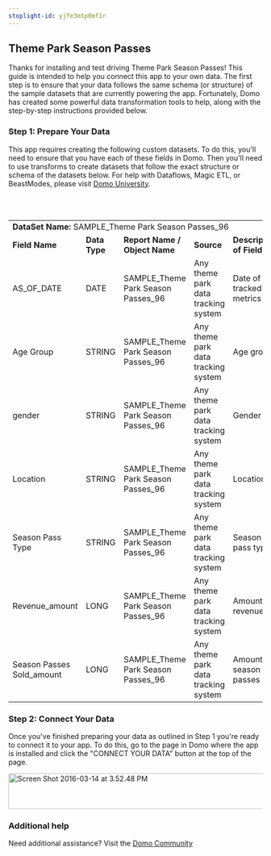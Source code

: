 ```yaml
---
stoplight-id: yjfe3mtp0mf1r
---
```


<div class="col-md-12 content-panel">
                <h2>Theme Park Season Passes</h2>
                <p></p><p>Thanks for installing and test driving <span id="title">Theme Park Season Passes</span>! This guide is intended to help you connect this app to your own data. The first step is to ensure that your data follows the same schema (or structure) of the sample datasets that are currently powering the app. Fortunately, Domo has created some powerful data transformation tools to help, along with the step-by-step instructions provided below.</p><div class="doc-row" id="Step%201:%20Identify%20Required%20Data%20Fields"><h3 class="doc-row-title">Step 1: Prepare Your Data</h3><div class="small-pad-bottom"><p>This app requires creating the following custom datasets. To do this, you'll need to ensure that you have each of these fields in Domo. Then you'll need to use transforms to create datasets that follow the exact structure or schema of the datasets below. For help with Dataflows, Magic ETL, or BeastModes, please visit <a href="https://university.domo.com/" target="_blank">Domo University</a>.</p></div>
                <br><br>
                <div id="custom-data-container"><table id="SAMPLE_Theme-Park-Season-Passes_96"><tbody><tr><td colspan="6"><strong>DataSet Name:</strong> <span class="value">SAMPLE_Theme Park Season Passes_96</span></td></tr><!--tr>    <td colspan="6"></td></tr--><tr><td><strong>Field Name</strong></td><td><strong>Data Type</strong></td><td><strong>Report Name / Object Name</strong></td><td><strong>Source </strong></td><td colspan="2"><strong>Description of Field</strong></td></tr><tr><td>AS_OF_DATE</td><td>DATE</td><td>SAMPLE_Theme Park Season Passes_96</td><td>Any theme park data tracking system</td><td colspan="2">Date of tracked metrics</td></tr><tr><td>Age Group</td><td>STRING</td><td>SAMPLE_Theme Park Season Passes_96</td><td>Any theme park data tracking system</td><td colspan="2">Age group</td></tr><tr><td>gender</td><td>STRING</td><td>SAMPLE_Theme Park Season Passes_96</td><td>Any theme park data tracking system</td><td colspan="2">Gender</td></tr><tr><td>Location</td><td>STRING</td><td>SAMPLE_Theme Park Season Passes_96</td><td>Any theme park data tracking system</td><td colspan="2">Location</td></tr><tr><td>Season Pass Type</td><td>STRING</td><td>SAMPLE_Theme Park Season Passes_96</td><td>Any theme park data tracking system</td><td colspan="2">Season pass type</td></tr><tr><td>Revenue_amount</td><td>LONG</td><td>SAMPLE_Theme Park Season Passes_96</td><td>Any theme park data tracking system</td><td colspan="2">Amount of revenue</td></tr><tr><td>Season Passes Sold_amount</td><td>LONG</td><td>SAMPLE_Theme Park Season Passes_96</td><td>Any theme park data tracking system</td><td colspan="2">Amount of season passes sold</td></tr></tbody></table><div class="doc-row medium-pad-top">
                <h3 class="doc-row-title">Step 2: Connect Your Data</h3>
                <div class="small-pad-bottom">
                    <p>Once you've finished preparing your data as outlined in Step 1 you're ready to connect it to your app. To do this, go to the page in Domo where the app is installed and click the "CONNECT YOUR DATA" button at the top of the page.</p>
                    <p class="small-pad">
                    <img class="alignnone size-full wp-image-1207" src="https://s3.amazonaws.com/development.domo.com/wp-content/uploads/2016/03/14155707/Screen-Shot-2016-03-14-at-3.52.48-PM1.png" alt="Screen Shot 2016-03-14 at 3.52.48 PM" width="1158" height="71">
                    </p>
                    <div id="ooyalaplayer-IyYTc1MjE61NwLdtrxXvZuhH-dSGbWnR" class="ooyalaplayer"></div>
                    <script>
                        OO.ready(function() {
                            OO.Player.create("ooyalaplayer-IyYTc1MjE61NwLdtrxXvZuhH-dSGbWnR", "IyYTc1MjE61NwLdtrxXvZuhH-dSGbWnR", {
                                height: 380
                            });
                        });
                    </script>
                </div>
                <h3 class="doc-row-title">Additional help</h3>
                <div class="small-pad-bottom">
                    <p>Need additional assistance? Visit the <a href="https://dojo.domo.com">Domo Community</a></p>
                </div>
            </div></div></div><p></p>            </div>
